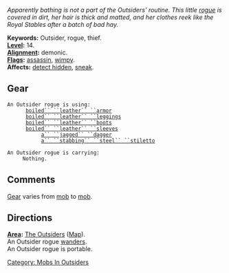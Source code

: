 *Apparently bathing is not a part of the Outsiders' routine. This little
[rogue](:Category:_Rogues "wikilink") is covered in dirt, her hair is
thick and matted, and her clothes reek like the Royal Stables after a
batch of bad hay.*

**Keywords:** Outsider, rogue, thief.  
**[Level](Level "wikilink"):** 14.  
**[Alignment](Alignment "wikilink"):** demonic.  
**[Flags](:Category:_Mob_Types "wikilink"):**
[assassin](Assassin_Mobs "wikilink"), [wimpy](Wimpy_Mobs "wikilink").  
**Affects:** [detect hidden](Detect_Hidden "wikilink"),
[sneak](Sneak "wikilink").  

## Gear

`An Outsider rogue is using:`  
<worn on body>`      `[`boiled`` ``leather`` ``armor`](Boiled_Leather_Armor "wikilink")  
<worn on legs>`      `[`boiled`` ``leather`` ``leggings`](Boiled_Leather_Leggings "wikilink")  
<worn on feet>`      `[`boiled`` ``leather`` ``boots`](Boiled_Leather_Boots "wikilink")  
<worn on arms>`      `[`boiled`` ``leather`` ``sleeves`](Boiled_Leather_Sleeves "wikilink")  
<wielded>`           `[`a`` ``jagged`` ``dagger`](Jagged_Dagger_(Outsiders) "wikilink")  
<wielded>`           `[`a`` ``stabbing`` ``steel`` ``stiletto`](Stabbing_Steel_Stiletto "wikilink")

`An Outsider rogue is carrying:`  
`     Nothing.`

## Comments

[Gear](:Category:_Gear "wikilink") varies from
[mob](:Category:_Mobs "wikilink") to [mob](:Category:_Mobs "wikilink").

## Directions

**[Area](:Category:_Areas "wikilink"):** [The
Outsiders](:Category:_Outsiders "wikilink")
([Map](Outsiders_Map "wikilink")).  
An Outsider rogue [wanders](Wandering_Mobs "wikilink").  
An Outsider rogue is portable.  

[Category: Mobs In Outsiders](Category:_Mobs_In_Outsiders "wikilink")

